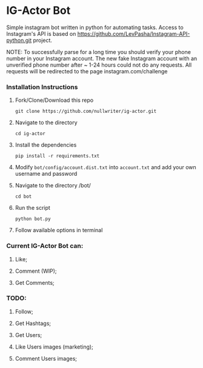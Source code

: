 # IG-Actor Bot

Simple instagram bot written in python for automating tasks. Access to Instagram's API is based on https://github.com/LevPasha/Instagram-API-python.git project.

NOTE: To successfully parse for a long time you should verify your phone number in your Instagram account. 
The new fake Instagram account with an unverified phone number after ~ 1-24 hours could not do any requests. All requests will be redirected to the page instagram.com/challenge

### Installation Instructions

1. Fork/Clone/Download this repo

    `git clone https://github.com/nullwriter/ig-actor.git`

2. Navigate to the directory

    `cd ig-actor`

3. Install the dependencies

    `pip install -r requirements.txt`

4. Modify `bot/config/account.dist.txt` into `account.txt` and add your own username and password

5. Navigate to the directory /bot/

    `cd bot`

6. Run the script

    `python bot.py`
    
7. Follow available options in terminal


### Current IG-Actor Bot can:

1) Like;

2) Comment (WIP);

3) Get Comments;

### TODO:

1) Follow;

2) Get Hashtags;

3) Get Users;

4) Like Users images (marketing);

5) Comment Users images;

